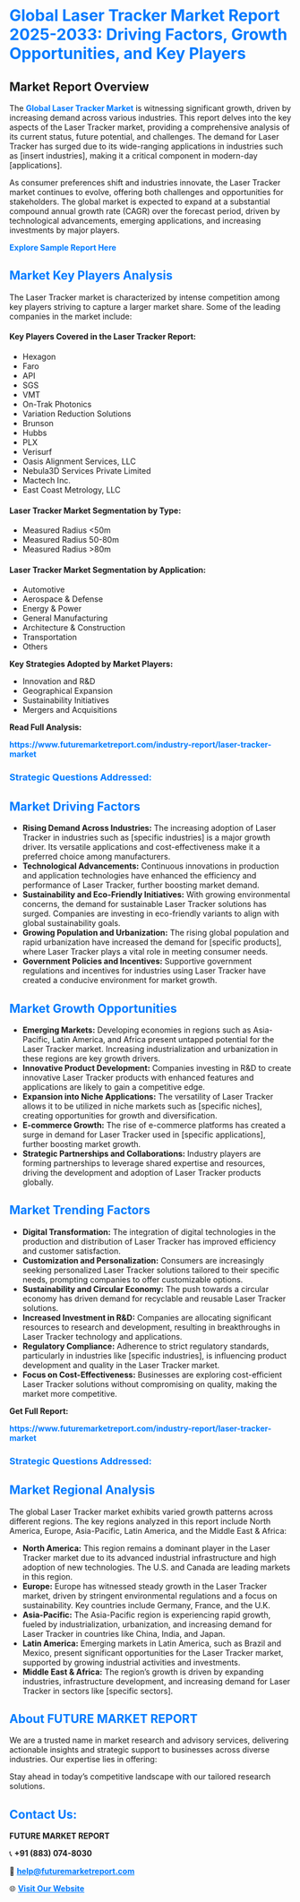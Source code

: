 <h1 style="color: #007BFF;">Global Laser Tracker Market Report 2025-2033: Driving Factors, Growth Opportunities, and Key Players</h1>

<section id="overview">
<h2>Market Report Overview</h2>
<p>The <a href="https://www.futuremarketreport.com/industry-report/laser-tracker-market" style="color: #007BFF; text-decoration: none;"><strong>Global Laser Tracker Market</strong></a> is witnessing significant growth, driven by increasing demand across various industries. This report delves into the key aspects of the Laser Tracker market, providing a comprehensive analysis of its current status, future potential, and challenges. The demand for Laser Tracker has surged due to its wide-ranging applications in industries such as [insert industries], making it a critical component in modern-day [applications].</p>
<p>As consumer preferences shift and industries innovate, the Laser Tracker market continues to evolve, offering both challenges and opportunities for stakeholders. The global market is expected to expand at a substantial compound annual growth rate (CAGR) over the forecast period, driven by technological advancements, emerging applications, and increasing investments by major players.</p>
</section>

<section id="overview">
<p><a href="https://www.futuremarketreport.com/request-sample/reportId=87754" style="color: #007BFF; text-decoration: none;"><strong>Explore Sample Report Here</strong></a></p>
</section>

<section id="key-players">
<h2 style="color: #007BFF;">Market Key Players Analysis</h2>
<p>The Laser Tracker market is characterized by intense competition among key players striving to capture a larger market share. Some of the leading companies in the market include:</p>
<h4>Key Players Covered in the Laser Tracker Report:</h4>
<ul><li>Hexagon</li><li>Faro</li><li>API</li><li>SGS</li><li>VMT</li><li>On-Trak Photonics</li><li>Variation Reduction Solutions</li><li>Brunson</li><li>Hubbs</li><li>PLX</li><li>Verisurf</li><li>Oasis Alignment Services, LLC</li><li>Nebula3D Services Private Limited</li><li>Mactech Inc.</li><li>East Coast Metrology, LLC</li></ul>
<h4>Laser Tracker Market Segmentation by Type:</h4>
<ul><li>Measured Radius &lt;50m</li><li>Measured Radius 50-80m</li><li>Measured Radius &gt;80m</li></ul>

<h4>Laser Tracker Market Segmentation by Application:</h4>
<ul><li>Automotive</li><li>Aerospace &amp; Defense</li><li>Energy &amp; Power</li><li>General Manufacturing</li><li>Architecture &amp; Construction</li><li>Transportation</li><li>Others</li></ul>
<p><strong>Key Strategies Adopted by Market Players:</strong></p>
<ul>
<li>Innovation and R&D</li>
<li>Geographical Expansion</li>
<li>Sustainability Initiatives</li>
<li>Mergers and Acquisitions</li>
</ul>
</section>

<section>
<p><strong>Read Full Analysis: </strong></p><a href="https://www.futuremarketreport.com/industry-report/laser-tracker-market" style="color: #007BFF; text-decoration: none;"><strong>https://www.futuremarketreport.com/industry-report/laser-tracker-market</strong></a>
<h3 style="color: #007BFF;">Strategic Questions Addressed:</h3>
</section>

<section id="driving-factors">
<h2 style="color: #007BFF;">Market Driving Factors</h2>
<ul>
<li><strong>Rising Demand Across Industries:</strong> The increasing adoption of Laser Tracker in industries such as [specific industries] is a major growth driver. Its versatile applications and cost-effectiveness make it a preferred choice among manufacturers.</li>
<li><strong>Technological Advancements:</strong> Continuous innovations in production and application technologies have enhanced the efficiency and performance of Laser Tracker, further boosting market demand.</li>
<li><strong>Sustainability and Eco-Friendly Initiatives:</strong> With growing environmental concerns, the demand for sustainable Laser Tracker solutions has surged. Companies are investing in eco-friendly variants to align with global sustainability goals.</li>
<li><strong>Growing Population and Urbanization:</strong> The rising global population and rapid urbanization have increased the demand for [specific products], where Laser Tracker plays a vital role in meeting consumer needs.</li>
<li><strong>Government Policies and Incentives:</strong> Supportive government regulations and incentives for industries using Laser Tracker have created a conducive environment for market growth.</li>
</ul>
</section>

<section id="growth-opportunities">
<h2 style="color: #007BFF;">Market Growth Opportunities</h2>
<ul>
<li><strong>Emerging Markets:</strong> Developing economies in regions such as Asia-Pacific, Latin America, and Africa present untapped potential for the Laser Tracker market. Increasing industrialization and urbanization in these regions are key growth drivers.</li>
<li><strong>Innovative Product Development:</strong> Companies investing in R&D to create innovative Laser Tracker products with enhanced features and applications are likely to gain a competitive edge.</li>
<li><strong>Expansion into Niche Applications:</strong> The versatility of Laser Tracker allows it to be utilized in niche markets such as [specific niches], creating opportunities for growth and diversification.</li>
<li><strong>E-commerce Growth:</strong> The rise of e-commerce platforms has created a surge in demand for Laser Tracker used in [specific applications], further boosting market growth.</li>
<li><strong>Strategic Partnerships and Collaborations:</strong> Industry players are forming partnerships to leverage shared expertise and resources, driving the development and adoption of Laser Tracker products globally.</li>
</ul>
</section>

<section id="trending-factors">
<h2 style="color: #007BFF;">Market Trending Factors</h2>
<ul>
<li><strong>Digital Transformation:</strong> The integration of digital technologies in the production and distribution of Laser Tracker has improved efficiency and customer satisfaction.</li>
<li><strong>Customization and Personalization:</strong> Consumers are increasingly seeking personalized Laser Tracker solutions tailored to their specific needs, prompting companies to offer customizable options.</li>
<li><strong>Sustainability and Circular Economy:</strong> The push towards a circular economy has driven demand for recyclable and reusable Laser Tracker solutions.</li>
<li><strong>Increased Investment in R&D:</strong> Companies are allocating significant resources to research and development, resulting in breakthroughs in Laser Tracker technology and applications.</li>
<li><strong>Regulatory Compliance:</strong> Adherence to strict regulatory standards, particularly in industries like [specific industries], is influencing product development and quality in the Laser Tracker market.</li>
<li><strong>Focus on Cost-Effectiveness:</strong> Businesses are exploring cost-efficient Laser Tracker solutions without compromising on quality, making the market more competitive.</li>
</ul>
</section>

<section>
<p><strong>Get Full Report: </strong></p><a href="https://www.futuremarketreport.com/industry-report/laser-tracker-market" style="color: #007BFF; text-decoration: none;"><strong>https://www.futuremarketreport.com/industry-report/laser-tracker-market</strong></a>
<h3 style="color: #007BFF;">Strategic Questions Addressed:</h3>
</section>


<section id="regional-analysis">
<h2 style="color: #007BFF;">Market Regional Analysis</h2>
<p>The global Laser Tracker market exhibits varied growth patterns across different regions. The key regions analyzed in this report include North America, Europe, Asia-Pacific, Latin America, and the Middle East & Africa:</p>
<ul>
<li><strong>North America:</strong> This region remains a dominant player in the Laser Tracker market due to its advanced industrial infrastructure and high adoption of new technologies. The U.S. and Canada are leading markets in this region.</li>
<li><strong>Europe:</strong> Europe has witnessed steady growth in the Laser Tracker market, driven by stringent environmental regulations and a focus on sustainability. Key countries include Germany, France, and the U.K.</li>
<li><strong>Asia-Pacific:</strong> The Asia-Pacific region is experiencing rapid growth, fueled by industrialization, urbanization, and increasing demand for Laser Tracker in countries like China, India, and Japan.</li>
<li><strong>Latin America:</strong> Emerging markets in Latin America, such as Brazil and Mexico, present significant opportunities for the Laser Tracker market, supported by growing industrial activities and investments.</li>
<li><strong>Middle East & Africa:</strong> The region’s growth is driven by expanding industries, infrastructure development, and increasing demand for Laser Tracker in sectors like [specific sectors].</li>
</ul>
</section>

<footer>
<h2 style="color: #007BFF;">About FUTURE MARKET REPORT</h2>
<p>We are a trusted name in market research and advisory services, delivering actionable insights and strategic support to businesses across diverse industries. Our expertise lies in offering:</p>

<p>Stay ahead in today’s competitive landscape with our tailored research solutions.</p>

<h2 style="color: #007BFF;">Contact Us:</h2>
<p><strong>FUTURE MARKET REPORT</strong></p>
<p>📞 <strong>+91 (883) 074-8030</strong></p>
<p>📧 <strong><a href="mailto:help@futuremarketreport.com" style="color: #007BFF;">help@futuremarketreport.com</a></strong></p>
<p>🌐 <strong><a href="https://www.futuremarketreport.com/" style="color: #007BFF;">Visit Our Website</a></strong></p>
</footer>